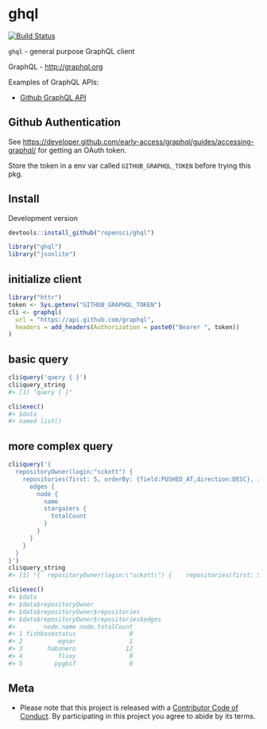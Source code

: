 ghql
====

[![Build Status](https://travis-ci.org/ropensci/ghql.svg?branch=master)](https://travis-ci.org/ropensci/ghql)

`ghql` - general purpose GraphQL client

GraphQL - <http://graphql.org>

Examples of GraphQL APIs:

* [Github GraphQL API](https://developer.github.com/early-access/graphql/)

## Github Authentication

See <https://developer.github.com/early-access/graphql/guides/accessing-graphql/> for getting an OAuth token.

Store the token in a env var called `GITHUB_GRAPHQL_TOKEN`
before trying this pkg.

## Install

Development version


```r
devtools::install_github("ropensci/ghql")
```


```r
library("ghql")
library("jsonlite")
```

## initialize client


```r
library("httr")
token <- Sys.getenv("GITHUB_GRAPHQL_TOKEN")
cli <- graphql(
  url = "https://api.github.com/graphql",
  headers = add_headers(Authorization = paste0("Bearer ", token))
)
```

## basic query


```r
cli$query('query { }')
cli$query_string
#> [1] "query { }"
```


```r
cli$exec()
#> $data
#> named list()
```


## more complex query


```r
cli$query('{
  repositoryOwner(login:"sckott") {
    repositories(first: 5, orderBy: {field:PUSHED_AT,direction:DESC}, isFork:false) {
      edges {
        node {
          name
          stargazers {
            totalCount
          }
        }
      }
    }
  }
}')
cli$query_string
#> [1] "{  repositoryOwner(login:\"sckott\") {    repositories(first: 5, orderBy: {field:PUSHED_AT,direction:DESC}, isFork:false) {      edges {        node {          name          stargazers {            totalCount          }        }      }    }  }}"
```


```r
cli$exec()
#> $data
#> $data$repositoryOwner
#> $data$repositoryOwner$repositories
#> $data$repositoryOwner$repositories$edges
#>        node.name node.totalCount
#> 1 fishbasestatus               0
#> 2          egnar               1
#> 3       habanero              12
#> 4          fluxy               0
#> 5         pygbif               6
```

## Meta

* Please note that this project is released with a [Contributor Code of Conduct](CONDUCT.md). By participating in this project you agree to abide by its terms.
